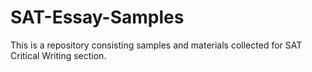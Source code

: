 SAT-Essay-Samples
=================

This is a repository consisting samples and materials collected for SAT Critical Writing section.
